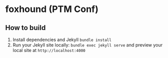 # foxhound (PTM Conf)

## How to build

1. Install dependencies and Jekyll `bundle install`
2. Run your Jekyll site locally: `bundle exec jekyll serve` and preview your local site at `http://localhost:4000`
